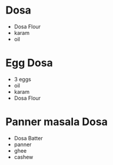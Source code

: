 # Dosa

* Dosa Flour 
* karam
* oil


# Egg Dosa 
* 3 eggs
* oil
* karam 
* Dosa Flour

# Panner masala Dosa 
* Dosa Batter
* panner 
* ghee
* cashew 

